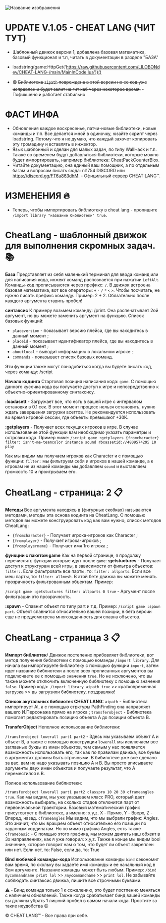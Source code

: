 ![Название изображения](https://cdn.discordapp.com/attachments/1257964986408374346/1258100694913646692/2el1_s.png?ex=6686d114&is=66857f94&hm=ad6f5fe15cc0195f47d70295675917196983cd4c329020d66ce31d036656674a&)
# UPDATE V.1.05 - CHEAT LANG (ЧИТ ТУТ)
* Шаблонный движок версии 1, добавлена базовая математика, базовый функционал и т.п, читать в документации в разделе "БАЗА"
* loadstring(game:HttpGet('https://raw.githubusercontent.com/LILOBONdev/CHEAT-LANG-/main/MainInCode.lua'))()

* 🟢 ~~Библиотека `aipath` повреждена в этой версии но ее код уже исправлен и будет залит на гит хаб через некоторое время.~~ - Пофикшено и работает стабильно

# ФАСТ ИНФА
* Обновления каждое воскресенье, патчи-новые библиотеки, новые команды и т.п. Все делается мной в одиночку, юзайте скрипт через loadstring. Потому-что я не думаю, что каждый захочет копировать эту громадину и вставлять в инжектор.
* Язык шаблонный и сделан для малых задач, по типу WallHack и т.п. Также со временем будут добавляться библиотеки, которые можно будет импортировать, например библиотека: CheatPackCounterBlox.
* Читайте документацию, она единый ваш помощник, а по отдельным багам и вопросам писать сюда: nl1754 DISCORD или https://discord.gg/FT6u863dhM. - Официльный сервер CHEAT LANG™.

# ИЗМЕНЕНИЯ 🔥
* Теперь, чтобы импортировать библиотеку в cheat lang - пропишите ```/import library "название библиотеки" true```.


# CheatLang - шаблонный движок для выполнения скромных задач. :books: 
**База**
Представляет из себя маленький терминал для ввода команд или для написания кода, инжект команд распознается при нажатии `LeftAlt`. Команды-код прописываются через префикс: `/`. В движок встроена базовая математика, вот все операторы: `+`   `-`   `/`   `*`   `<`   `>`. Чтобы посчитать, не нужно писать префикс  команду. Пример: 2 + 2. Обязательно после каждого аргумента ставить пробел!

**синтаксис**
К примеру возьмем команду: /print. Она распечатывает 2ой аргумент, но вы можете заменить аргумент на функцию. Список базовых функций:
*  `placeversion` - показывает версию плейса, где вы находитесь в данный момент ;
*  `placeid` - показывает идентификатор плейса, где вы находитесь в данный момент ;
*  `aboutlocal` - выводит информацию о локальном игроке ;
*  `commands` - показывает список базовых команд.

Эти функции также могут понадобиться когда вы будете писать код, через команду: /script

**Начало кодинга**
Стартовая позиция написания кода: `game`. С помощью данного кусочка кода вы получаете доступ к игре и непосредственно к объектно-ориентированному синтаксису.

__:loadasett__ - Загружает все, что есть в вашей игре с интервалом остановки в 0.1 сек. В этот момент процесс нельзя остановить, нужно ждать завершения загрузки асеттов. Не рекомендуется использовать во время игровой сессии, где объекты превышают +30К.

__:getplayers__ - Получает всех текущих игроков в игре. В случае использование этой функции вам необходимо указать параметры и островки кода. Пример ниже: `/script game :getplayers {fromcharacter} filter: isn't-me-teamcolor instance sound rbxassetid://4809574295 10 play`

Как мы видим мы получаем игроков как Character и с помощью функции: `filter:` мы фильтруем себя и игроков в нашей команде, а к игрокам не из нашей команды мы добавляем `sound` и выставляем громкость 10 и проигрываем его.


# CheatLang  - страница: 2 :clipboard: 
**Методы**
Все аргумента находясь в {фигурных скобках} называются методами, методы эта основа кодинга на CheatLang. С помощью методов вы можете конструировать код как вам нужно, список методов CheatLang:
*  `{fromcharacter}` - Получает игрока-игроков как Character ;
*  `{fromplayer}` - Получает игрока-игроков ;
*  `{fromplayername}` - Получает имя 1го игрока ;

**функции с пакетом game**
Как на первой странице, я продолжу перечислять функции которые идут после `game`:
__:getstuctures__ - Получает доступ к структурам всей игры, в зависимости от фильтра объектов: `filter:`. Если фильтровать все парты, то: `filter: allparts`. Если все меш парты, то: `filter: allmesh`. В этой бете движка вы можете менять прозрачность фильтрованным объектам. Пример: 

`/script game :getstuctures filter: allparts 0 true` - Аргумент после фильтрации это прозрачность.

__:spawn__ - Спавнит объект по типу part и т.д. Пример: `/script game :spawn part`. Объект спавнится относительно вашей позиции, в бета версии еще не предусмотрена многозадачность для спавна объектов.


# CheatLang - страница 3 :clipboard: 
**Импорт библиотек**/
Движок постепенно прибовляет библиотеки, вот метод получения библиотеки с помощью команды `/import library`. Для начала вы импортируете библиотеку с помощью функции `import`, затем идет название библиотеки а после всех прописанных аргументов вы подключаете ее с помощью значения `true`. Но не исключено, что вы также можете отключить включенную библиотеку с помощью значения `false`. Пример кода:` /import library aipath true` >> кратковременная загрузка >> вы загрузили библиотеку, поздравляю!

**Список акутальных библиотек CHEAT LANG:**
`aipath` - Библиотека импортирует AI, а с помощью стрктуры PathFinding она направляет вашего И.Персонажа прямо на игрока ;
`transferobject` - Библиотека помогает редактировать позицию объекта A до позиции объекта B.

**TransferObject**
Неполное использование библиотеки:

`/transferobject lowerall part1 part2` - Здесь мы указываем объект A и объект B, а также с помощью конструкции `lowerall` мы исключаем все заглавные буквы из имен объектов, тем самым у нас появляется возможность использовать его, так как по правилам движка, все буквы в аргументах должны быть строчными. В бибилотеке уже все сделано за вас. вам не надо указывать позицию A и B.
Вы просто вписываете аргументы двух имен объектов и получаете результат, что A переместился в B.

Полное использование библиотеки:

`/transferobject lowerall part1 part2 classpro 10 20 30 cframeangles true`. Как мы видим, мы уже указываем класс PRO, который дает возможность выбирать, на сколько стадов отклонится парт от первоначальной траектории. Базовый математический график присутсвтует в библиотеке, а именно: x,y,z. X - Прямо, Y - Вверх, Z - Вперед, назад. `cframeangles` Мы видим, что мы выбрали график: Angles. Это значит, что мы вращаем объект относительно его позиции по заданным кординатам. Но по мимо графика Angles, есть также `cframebasic` - С помщью этого графика, мы можем двигать наш обхект в 3х направлениях, как я уже говорил: x,y,z. Также в конце мы видим bool значение, которое говорит нам о том, что будет ли объект закреплен или нет. Если нет, то: False, если да, то: True

**Bind любимой команды-кода**
Использование команды `bind` сэкономит вам время, по скольку вы задаете имя команды и ее начальный код в 3ем аргументе. Навзание команды может быть любым. Пример: `/bind mycommandname print lol` >> `/mycommandname` >> `print lol`. Не забывайте соблюдать синтаксис движка, пишите все строчными буквами.

:warning:  - Бинд команда только 1 к сожалению, это будет постпенно меняться с наличием обновлений. Также когда срабатывает бинд вашей команды вы должны убрать 1 лишний пробел в самом начали кода. Простите за такие неудобства :frowning:

© CHEAT LANG™ - Все права при себе.
